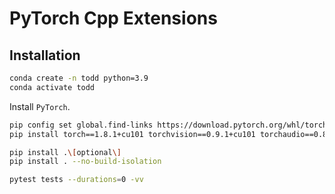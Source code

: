 # PyTorch Cpp Extensions

## Installation

```bash
conda create -n todd python=3.9
conda activate todd
```

Install `PyTorch`.

```bash
pip config set global.find-links https://download.pytorch.org/whl/torch_stable.html
pip install torch==1.8.1+cu101 torchvision==0.9.1+cu101 torchaudio==0.8.1
```

```bash
pip install .\[optional\]
pip install . --no-build-isolation
```

```bash
pytest tests --durations=0 -vv
```
